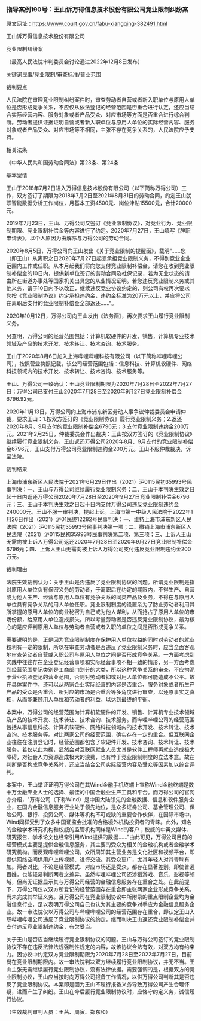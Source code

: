### 指导案例190号：王山诉万得信息技术股份有限公司竞业限制纠纷案
原文网址：https://www.court.gov.cn/fabu-xiangqing-382491.html

王山诉万得信息技术股份有限公司

竞业限制纠纷案

（最高人民法院审判委员会讨论通过2022年12月8日发布）

关键词民事/竞业限制/审查标准/营业范围

裁判要点

人民法院在审理竞业限制纠纷案件时，审查劳动者自营或者新入职单位与原用人单位是否形成竞争关系，不应仅从依法登记的经营范围是否重合进行认定，还应当结合实际经营内容、服务对象或者产品受众、对应市场等方面是否重合进行综合判断。劳动者提供证据证明自营或者新入职单位与原用人单位的实际经营内容、服务对象或者产品受众、对应市场等不相同，主张不存在竞争关系的，人民法院应予支持。

相关法条

《中华人民共和国劳动合同法》第23条、第24条

基本案情

王山于2018年7月2日进入万得信息技术股份有限公司（以下简称万得公司）工作，双方签订了期限为2018年7月2日至2021年8月31日的劳动合同，约定王山就职智能数据分析工作岗位，月基本工资4500元、岗位津贴15500元，合计20000元。

2019年7月23日，王山、万得公司又签订《竞业限制协议》，对竞业行为、竞业限制期限、竞业限制补偿金等内容进行了约定。2020年7月27日，王山填写《辞职申请表》，以个人原因为由解除与万得公司的劳动合同。

2020年8月5日，万得公司向王山发出《关于竞业限制的提醒函》，载明"......您（即王山）从离职之日2020年7月27日起须承担竞业限制义务，不得到竞业企业范围内工作或任职。从本月起我们将向您支付竞业限制补偿金，请您在收到竞业限制补偿金的10日内，提供新单位签订的劳动合同及社保记录，若为无业状态的请由所在街道办事处等国家机关出具您的从业情况证明。若您违反竞业限制义务或其他义务，请于10日内予以改正，继续违反竞业协议约定的，则公司有权再次要求您按《竞业限制协议》约定承担违约金，违约金标准为20万元以上，并应将公司在离职后支付的竞业限制补偿金全部返还......"。

2020年10月12日，万得公司向王山发出《法务函》，再次要求王山履行竞业限制义务。

另查明，万得公司的经营范围包括：计算机软硬件的开发、销售，计算机专业技术领域及产品的技术开发、技术转让、技术咨询、技术服务。

王山于2020年8月6日加入上海哔哩哔哩科技有限公司（以下简称哔哩哔哩公司），按照营业执照记载，该公司经营范围包括：信息科技、计算机软硬件、网络科技领域内的技术开发、技术转让、技术咨询、技术服务等。

王山、万得公司一致确认：王山竞业限制期限为2020年7月28日至2022年7月27日；万得公司已支付王山2020年7月28日至2020年9月27日竞业限制补偿金6796.92元。

2020年11月13日，万得公司向上海市浦东新区劳动人事争议仲裁委员会申请仲裁，要求王山：1.按双方签订的《竞业限制协议》履行竞业限制义务；2.返还2020年8月、9月支付的竞业限制补偿金6796元；3.支付竞业限制违约金200万元。2021年2月25日，仲裁委员会作出裁决：王山按双方签订的《竞业限制协议》继续履行竞业限制义务，王山返还万得公司2020年8月、9月支付的竞业限制补偿金6796元，王山支付万得公司竞业限制违约金200万元。王山不服仲裁裁决，诉至法院。

裁判结果

上海市浦东新区人民法院于2021年6月29日作出（2021）沪0115民初35993号民事判决：一、王山与万得公司继续履行竞业限制义务；二、王山于本判决生效之日起十日内返还万得公司2020年7月28日至2020年9月27日竞业限制补偿金6796元；三、王山于本判决生效之日起十日内支付万得公司违反竞业限制违约金240000元。王山不服一审判决，提起上诉。上海市第一中级人民法院于2022年1月26日作出（2021）沪01民终12282号民事判决：一、维持上海市浦东新区人民法院（2021）沪0115民初35993号民事判决第一项；二、撤销上海市浦东新区人民法院（2021）沪0115民初35993号民事判决第二项、第三项；三、上诉人王山无需向被上诉人万得公司返还2020年7月28日至2020年9月27日竞业限制补偿金6796元；四、上诉人王山无需向被上诉人万得公司支付违反竞业限制违约金200万元。

裁判理由

法院生效裁判认为：关于王山是否违反了竞业限制协议的问题。所谓竞业限制是指对原用人单位负有保密义务的劳动者，于离职后在约定的期限内，不得生产、自营或为他人生产、经营与原用人单位有竞争关系的同类产品及业务，不得在与原用人单位具有竞争关系的用人单位任职。竞业限制制度的设置系为了防止劳动者利用其所掌握的原用人单位的商业秘密为自己或为他人谋利，从而抢占了原用人单位的市场份额，给原用人单位造成损失。所以考量劳动者是否违反竞业限制协议，最为核心的是应评判原用人单位与劳动者自营或者入职的单位之间是否形成竞争关系。

需要说明的是，正是因为竞业限制制度在保护用人单位权益的同时对劳动者的就业权利有一定的限制，所以在审查劳动者是否违反了竞业限制义务时，应当全面客观地审查劳动者自营或入职公司与原用人单位之间是否形成竞争关系。一方面考虑到实践中往往存在企业登记经营事项和实际经营事项不相一致的情形，另一方面考虑到经营范围登记类别是工商部门划分的大类，所以这种竞争关系的审查，不应拘泥于营业执照登记的营业范围，否则对劳动者抑或对用人单位都可能造成不公平。故在具体案件中，还可以从两家企业实际经营的内容是否重合、服务对象或者所生产产品的受众是否重合、所对应的市场是否重合等多角度进行审查，以还原事实之真相，从而能兼顾用人单位和劳动者的利益，以达到最终的平衡。

本案中，万得公司的经营范围为计算机软硬件的开发、销售、计算机专业技术领域及产品的技术开发、技术转让、技术咨询、技术服务。而哔哩哔哩公司的经营范围包括从事信息科技、计算机软硬件、网络科技领域内的技术开发、技术转让、技术咨询、技术服务等。对比两家公司的经营范围，确实存在一定的重合。但互联网企业往往在注册登记时，经营范围都包含了软硬件开发、技术咨询、技术转让、技术服务。若仅以此为据，显然会对互联网就业人员尤其是软件工程师再就业造成极大障碍，对社会人力资源造成极大的浪费，也有悖于竞业限制制度的立法本意。故在判断是否构成竞争关系时，还应当结合公司实际经营内容及受众等因素加以综合评判。

本案中，王山举证证明万得公司在其Wind金融手机终端上宣称Wind金融终端是数十万金融专业人士的选择、最佳的中国金融业生产工具和平台。而万得公司的官网亦介绍，"万得公司（下称Wind）是中国大陆领先的金融数据、信息和软件服务企业，在国内金融信息服务行业处于领先地位，是众多证券公司、基金管理公司、保险公司、银行、投资公司、媒体等机构不可或缺的重要合作伙伴，在国际市场中，Wind同样受到了众多中国证监会批准的合格境外机构投资者的青睐。此外，知名的金融学术研究机构和权威的监管机构同样是Wind的客户；权威的中英文媒体、研究报告、学术论文也经常引用Wind提供的数据......"由此可见，万得公司目前的经营模式主要是提供金融信息服务，其主要的受众为相关的金融机构或者金融学术研究机构。而反观哔哩哔哩公司，众所周知其主营业务是文化社区和视频平台，即提供网络空间供用户上传视频、进行交流。其受众更广，尤其年轻人对其青睐有加。两者对比，不论是经营模式、对应市场还是受众，都存在显著差别。即使普通百姓，也能轻易判断两者之差异。虽然哔哩哔哩公司还涉猎游戏、音乐、影视等领域，但尚无证据显示其与万得公司经营的金融信息服务存在重合之处。在此前提下，万得公司仅以双方所登记的经营范围存在重合即主张两家企业形成竞争关系，尚未完成其举证义务。且万得公司在竞业限制协议中所附录的重点限制企业均为金融信息行业，足以表明万得公司自己也认为其主要的竞争对手应为金融信息服务企业。故一审法院仅以万得公司与哔哩哔哩公司的经营范围存在重合，即认定王山入职哔哩哔哩公司违反了竞业限制协议的约定，继而判决王山返还竞业限制补偿金并支付违反竞业限制违约金，有欠妥当。

关于王山是否应当继续履行竞业限制协议的问题。王山与万得公司签订的竞业限制协议不存在违反法律法规强制性规定的内容，故该协议合法有效，对双方均有约束力。因协议中约定双方竞业限制期限为2020年7月28日至2022年7月27日，目前尚在竞业限制期限内。故一审法院判决双方继续履行竞业限制协议，并无不当。王山主张无需继续履行竞业限制协议，没有法律依据。需要强调的是，根据双方的竞业限制协议，王山应当按时向万得公司报备工作情况，以供万得公司判断其是否违反了竞业限制协议。本案即是因为王山不履行报备义务导致万得公司产生合理怀疑，进而产生了纠纷。王山在今后履行竞业限制协议时，应恪守约定义务，诚信履行协议。

（生效裁判审判人员：王茜、周寅、郑东和）
